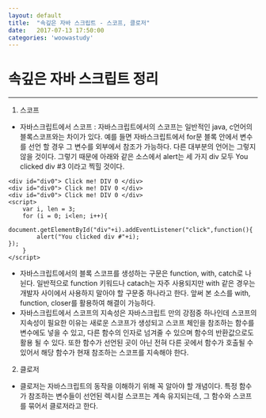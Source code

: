 ```yaml
---
layout: default
title:  "속깊은 자바 스크립트 - 스코프, 클로저"
date:   2017-07-13 17:50:00
categories: 'woowastudy'
---
```


# 속깊은 자바 스크립트 정리
- - - -
1. 스코프
* 자바스크립트에서 스코프 : 자바스크립트에서의 스코프는 일반적인 java, c언어의 블록스코프와는 차이가 있다. 예를 들면 자바스크립트에서 for문 블록 안에서 변수를 선언 할 경우 그 변수를 외부에서 참조가 가능하다. 다른 대부분의 언어는 그렇지 않을 것이다.  그렇기 때문에 아래와 같은 소스에서 alert는 세 가지 div 모두 You clicked div #3 이라고 찍힐 것이다.

```
<div id="div0"> Click me! DIV 0 </div>
<div id="div0"> Click me! DIV 0 </div>
<div id="div0"> Click me! DIV 0 </div>
<script>
	var i, len = 3;
	for (i = 0; i<len; i++){
		document.getElementById("div"+i).addEventListener("click",function(){
		alert("You clicked div #"+i);
});
	}
</script>
```
* 자바스크립트에서의 블록 스코프를 생성하는 구문은 function, with, catch로 나뉜다. 일반적으로 function 키워드나 catach는 자주 사용되지만 with 같은 경우는 개발자 사이에서 사용하지 말아야 할 구문중 하나라고 한다. 앞써 본 소스를 with, function, closer를 활용하여 해결이 가능하다.
* 자바스크립트에서 스코프의 지속성은 자바스크립트 만의 강점중 하나인데 스코프의 지속성이 필요한 이유는 새로운 스코프가 생성되고 스코프 체인을 참조하는 함수를 변수에도 넣을 수 있고, 다른 함수의 인자로 넘겨줄 수 있으며 함수의 반환값으로도 활용 될 수 있다. 또한 함수가 선언된 곳이 아닌 전혀 다른 곳에서 함수가 호출될 수 있어서 해당 함수가 현재 참조하는 스코프를 지속해야 한다.

2. 클로저 
* 클로저는 자바스크립트의 동작을 이해하기 위해 꼭 알아야 할 개념이다. 특정 함수가 참조하는 변수들이 선언된 렉시컬 스코프는 계속 유지되는데, 그 함수와 스코프를 묶어서 클로저라고 한다.
